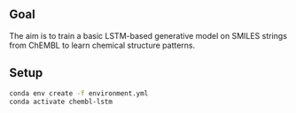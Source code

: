 
## Goal

The aim is to train a basic LSTM-based generative model on SMILES strings from ChEMBL to learn chemical structure patterns.

## Setup

```bash
conda env create -f environment.yml
conda activate chembl-lstm
